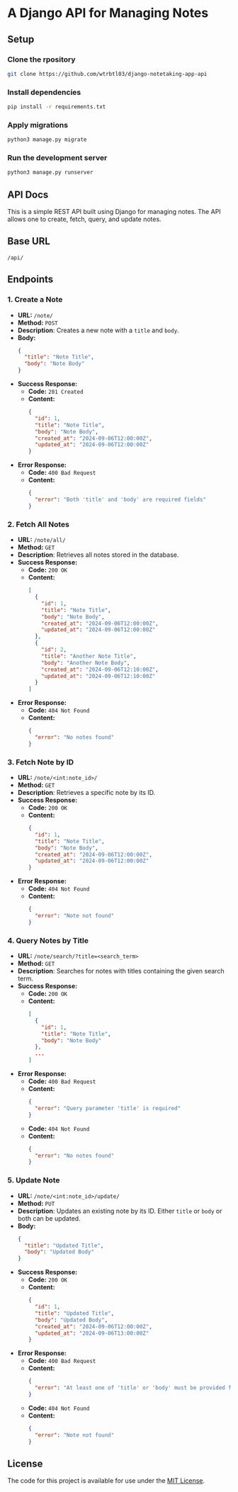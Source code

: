 # A Django API for Managing Notes


## Setup

### Clone the rpository
```bash
git clone https://github.com/wtrbtl03/django-notetaking-app-api
```

### Install dependencies
```bash
pip install -r requirements.txt
```

### Apply migrations
```bash
python3 manage.py migrate
```

### Run the development server
```bash
python3 manage.py runserver
```

## API Docs

This is a simple REST API built using Django for managing notes. The API allows one to create, fetch, query, and update notes.

## Base URL

```
/api/
```

## Endpoints

### 1. Create a Note
- **URL:** `/note/`
- **Method:** `POST`
- **Description**: Creates a new note with a `title` and `body`.
- **Body:**
  ```json
  {
    "title": "Note Title",
    "body": "Note Body"
  }
  ```
- **Success Response:**
  - **Code:** `201 Created`
  - **Content:** 
    ```json
    {
      "id": 1,
      "title": "Note Title",
      "body": "Note Body",
      "created_at": "2024-09-06T12:00:00Z",
      "updated_at": "2024-09-06T12:00:00Z"
    }
    ```
- **Error Response:**
  - **Code:** `400 Bad Request`
  - **Content:**
    ```json
    {
      "error": "Both 'title' and 'body' are required fields"
    }
    ```

### 2. Fetch All Notes
- **URL:** `/note/all/`
- **Method:** `GET`
- **Description**: Retrieves all notes stored in the database.
- **Success Response:**
  - **Code:** `200 OK`
  - **Content:** 
    ```json
    [
      {
        "id": 1,
        "title": "Note Title",
        "body": "Note Body",
        "created_at": "2024-09-06T12:00:00Z",
        "updated_at": "2024-09-06T12:00:00Z"
      },
      {
        "id": 2,
        "title": "Another Note Title",
        "body": "Another Note Body",
        "created_at": "2024-09-06T12:10:00Z",
        "updated_at": "2024-09-06T12:10:00Z"
      }
    ]
    ```
- **Error Response:**
  - **Code:** `404 Not Found`
  - **Content:**
    ```json
    {
      "error": "No notes found"
    }
    ```

### 3. Fetch Note by ID
- **URL:** `/note/<int:note_id>/`
- **Method:** `GET`
- **Description**: Retrieves a specific note by its ID.
- **Success Response:**
  - **Code:** `200 OK`
  - **Content:** 
    ```json
    {
      "id": 1,
      "title": "Note Title",
      "body": "Note Body",
      "created_at": "2024-09-06T12:00:00Z",
      "updated_at": "2024-09-06T12:00:00Z"
    }
    ```
- **Error Response:**
  - **Code:** `404 Not Found`
  - **Content:**
    ```json
    {
      "error": "Note not found"
    }
    ```

### 4. Query Notes by Title
- **URL:** `/note/search/?title=<search_term>`
- **Method:** `GET`
- **Description**: Searches for notes with titles containing the given search term.
- **Success Response:**
  - **Code:** `200 OK`
  - **Content:** 
    ```json
    [
      {
        "id": 1,
        "title": "Note Title",
        "body": "Note Body"
      },
      ...
    ]
    ```
- **Error Response:**
  - **Code:** `400 Bad Request`
  - **Content:**
    ```json
    {
      "error": "Query parameter 'title' is required"
    }
    ```
  - **Code:** `404 Not Found`
  - **Content:**
    ```json
    {
      "error": "No notes found"
    }
    ```

### 5. Update Note
- **URL:** `/note/<int:note_id>/update/`
- **Method:** `PUT`
- **Description**: Updates an existing note by its ID. Either `title` or `body` or both can be updated.
- **Body:**
  ```json
  {
    "title": "Updated Title",
    "body": "Updated Body"
  }
  ```
- **Success Response:**
  - **Code:** `200 OK`
  - **Content:** 
    ```json
    {
      "id": 1,
      "title": "Updated Title",
      "body": "Updated Body",
      "created_at": "2024-09-06T12:00:00Z",
      "updated_at": "2024-09-06T13:00:00Z"
    }
    ```
- **Error Response:**
  - **Code:** `400 Bad Request`
  - **Content:**
    ```json
    {
      "error": "At least one of 'title' or 'body' must be provided for update"
    }
    ```
  - **Code:** `404 Not Found`
  - **Content:**
    ```json
    {
      "error": "Note not found"
    }
    ```

## License
The code for this project is available for use under the [MIT License](LICENSE).